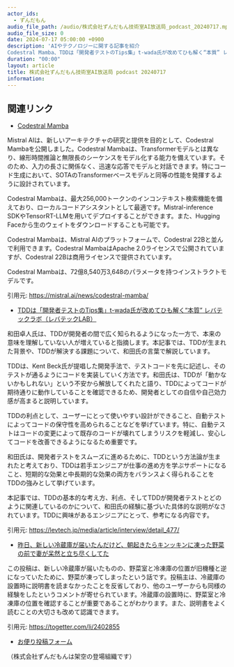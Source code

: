```yaml
---
actor_ids:
  - ずんだもん
audio_file_path: /audio/株式会社ずんだもん技術室AI放送局_podcast_20240717.mp3
audio_file_size: 0
date: 2024-07-17 05:00:00 +0900
description: 'AIやテクノロジーに関する記事を紹介  
Codestral Mamba、TDDは「開発者テストのTips集」t-wada氏が改めてひも解く“本質” レバテックラボ（レバテックLAB）、昨日、新しい冷蔵庫が届いたんだけど、朝起きたらキンッキンに凍った野菜の前で妻が呆然と立ち尽くしてた'
duration: "00:00"
layout: article
title: 株式会社ずんだもん技術室AI放送局 podcast 20240717
information: 
---
```


## 関連リンク


- [Codestral Mamba](https://mistral.ai/news/codestral-mamba/)  



Mistral AIは、新しいアーキテクチャの研究と提供を目的として、Codestral Mambaを公開しました。Codestral Mambaは、Transformerモデルとは異なり、線形時間推論と無限長のシーケンスをモデル化する能力を備えています。そのため、入力の長さに関係なく、迅速な応答でモデルと対話できます。特にコード生成において、SOTAのTransformerベースモデルと同等の性能を発揮するように設計されています。

Codestral Mambaは、最大256,000トークンのインコンテキスト検索機能を備えており、ローカルコードアシスタントとして最適です。Mistral-inference SDKやTensorRT-LLMを用いてデプロイすることができます。また、Hugging Faceから生のウェイトをダウンロードすることも可能です。

Codestral Mambaは、Mistral AIのプラットフォームで、Codestral 22Bと並んで利用できます。Codestral MambaはApache 2.0ライセンスで公開されていますが、Codestral 22Bは商用ライセンスで提供されています。

Codestral Mambaは、72億8,540万3,648のパラメータを持つインストラクトモデルです。 


引用元: https://mistral.ai/news/codestral-mamba/


- [TDDは「開発者テストのTips集」t-wada氏が改めてひも解く“本質” レバテックラボ（レバテックLAB）](https://levtech.jp/media/article/interview/detail_477/)  


和田卓人氏は、TDDが開発者の間で広く知られるようになった一方で、本来の意味を理解していない人が増えていると指摘します。本記事では、TDDが生まれた背景や、TDDが解決する課題について、和田氏の言葉で解説しています。

TDDは、Kent Beck氏が提唱した開発手法で、テストコードを先に記述し、そのテストが通るようにコードを実装していく方法です。和田氏は、TDDが「動かないかもしれない」という不安から解放してくれたと語り、TDDによってコードが期待通りに動作していることを確認できるため、開発者としての自信や自己効力感が高まると説明しています。

TDDの利点として、ユーザーにとって使いやすい設計ができること、自動テストによってコードの保守性を高められることなどを挙げています。特に、自動テストはコードの変更によって既存のコードが壊れてしまうリスクを軽減し、安心してコードを改善できるようになるため重要です。

和田氏は、開発者テストをスムーズに進めるために、TDDという方法論が生まれたと考えており、TDDは若手エンジニアが仕事の進め方を学ぶサポートになること、短期的な効果と中長期的な効果の両方をバランスよく得られることをTDDの強みとして挙げています。

本記事では、TDDの基本的な考え方、利点、そしてTDDが開発者テストとどのように関連しているのかについて、和田氏の経験に基づいた具体的な説明がなされています。TDDに興味があるエンジニアにとって、参考になる内容です。 


引用元: https://levtech.jp/media/article/interview/detail_477/


- [昨日、新しい冷蔵庫が届いたんだけど、朝起きたらキンッキンに凍った野菜の前で妻が呆然と立ち尽くしてた](https://togetter.com/li/2402855)  


この投稿は、新しい冷蔵庫が届いたものの、野菜室と冷凍庫の位置が旧機種と逆になっていたために、野菜が凍ってしまったという話です。投稿主は、冷蔵庫の設置時に説明書を読まなかったことを反省しており、他のユーザーからも同様の経験をしたというコメントが寄せられています。冷蔵庫の設置時に、野菜室と冷凍庫の位置を確認することが重要であることがわかります。また、説明書をよく読むことの大切さも改めて認識できます。 


引用元: https://togetter.com/li/2402855



- [お便り投稿フォーム](https://forms.gle/ffg4JTfqdiqK62qf9)

（株式会社ずんだもんは架空の登場組織です）

